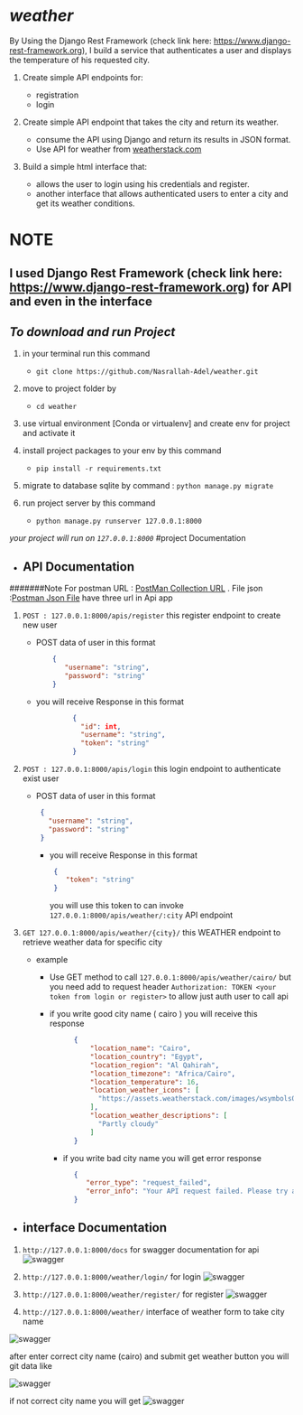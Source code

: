 # *weather*
By Using the Django Rest Framework (check link here: https://www.django-rest-framework.org), I build a service that
 authenticates a user and displays the temperature of his requested city.
1. Create simple API endpoints for:
    - registration
    - login

2. Create simple API endpoint that takes the city and return its weather.
    - consume the API using Django and return its results in JSON format.
    - Use API for weather from [weatherstack.com](weatherstack)
    
3. Build a simple html interface that:
    - allows the user to login using his credentials and register.
    - another interface that allows authenticated users to enter a city and get its weather conditions. 
# NOTE
## I used Django Rest Framework (check link here: https://www.django-rest-framework.org) for API and  even in the interface 
## *To download and run Project*

1. in your terminal run this command
   - ``git clone https://github.com/Nasrallah-Adel/weather.git``
2. move to project folder by 
   - ``cd weather``
3. use virtual environment [Conda or virtualenv] and create env for project and activate it
4. install project packages to your env by this command

   - ``pip install -r requirements.txt``
5. migrate to database sqlite by command : ```python manage.py migrate```
6. run project server by this command
   - ``python manage.py runserver 127.0.0.1:8000``

*your project will run on ``127.0.0.1:8000``*
#project Documentation
  - ## API Documentation
  #######Note For postman URL : [PostMan Collection URL](https://www.getpostman.com/collections/5fd6aa6843677e8ffaea) . File json :[Postman Json File](https://github.com/Nasrallah-Adel/weather/blob/master/Weather.postman_collection.json)
 have three url in Api app 
 
 1. ``POST : 127.0.0.1:8000/apis/register`` this register endpoint to create new user 

       - POST data of user in this format 
         
            ```json
                {  
                   "username": "string",
                   "password": "string"
                }
            ````
       - you will receive Response in this format
         
            ```json
                     {
                       "id": int,
                       "username": "string",
                       "token": "string"
                     }
            ```
       
 2. ``POST : 127.0.0.1:8000/apis/login`` this login endpoint to authenticate exist user 

       - POST data of user in this format 
         
            ```json
             {  
               "username": "string",
               "password": "string"
             }
            ````
         - you will receive Response in this format
         
            ```json
             {
                "token": "string"
             }
            ```
           you will use this token to can invoke ``127.0.0.1:8000/apis/weather/:city`` API endpoint
       
 3. ``GET 127.0.0.1:8000/apis/weather/{city}/`` this WEATHER endpoint to retrieve weather data for specific city 
    
       - example
         
           - Use GET method to call ``127.0.0.1:8000/apis/weather/cairo/`` but you need add to request header
            ``Authorization: TOKEN <your token from login or register>`` to allow just auth user to call api
            - if you write good city name ( cairo ) you will receive this response
            
                ```json
                      {
                          "location_name": "Cairo",
                          "location_country": "Egypt",
                          "location_region": "Al Qahirah",
                          "location_timezone": "Africa/Cairo",
                          "location_temperature": 16,
                          "location_weather_icons": [
                            "https://assets.weatherstack.com/images/wsymbols01_png_64/wsymbol_0002_sunny_intervals.png"
                          ],
                          "location_weather_descriptions": [
                            "Partly cloudy"
                          ]
                      }
                ```
             
                - if you write bad city name you will get error response
                
                ```json
                      {
                         "error_type": "request_failed",
                         "error_info": "Your API request failed. Please try again or contact support."
                      } 
                ```
          
  - ## interface Documentation
  
  1. ```http://127.0.0.1:8000/docs``` for swagger documentation for api
  ![swagger](docs/1.png)
  
  2. ```http://127.0.0.1:8000/weather/login/``` for login
  ![swagger](docs/2.png)
  
  3. ```http://127.0.0.1:8000/weather/register/``` for register
  ![swagger](docs/3.png)
  
  4. ```http://127.0.0.1:8000/weather/``` interface of weather form to take city name
  
  ![swagger](docs/4.png)
  
  after enter correct city name (cairo) and submit get weather button you will git data like 
  
  ![swagger](docs/5.png)
  
  if not correct city name you will get 
   ![swagger](docs/6.png)
   
    